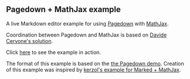 ## Pagedown + MathJax example
A live Markdown editor example for using [Pagedown](https://code.google.com/p/pagedown/) with [MathJax](https://www.mathjax.org/).

Coordination between Pagedown and MathJax is based on [Davide Cervone's solution](http://stackoverflow.com/questions/11228558/let-pagedown-and-mathjax-work-together/21563171#comment17371250_11231030).

Click [here](https://szego.github.io/pagedown-mathjax-example/example.html) to see the example in action.

The format of this example is based on the [the Pagedown demo](http://pagedown.googlecode.com/hg/demo/browser/demo.html). Creation of this example was inspired by [kerzol's example for Marked + MathJax](../../../../kerzol/markdown-mathjax).
